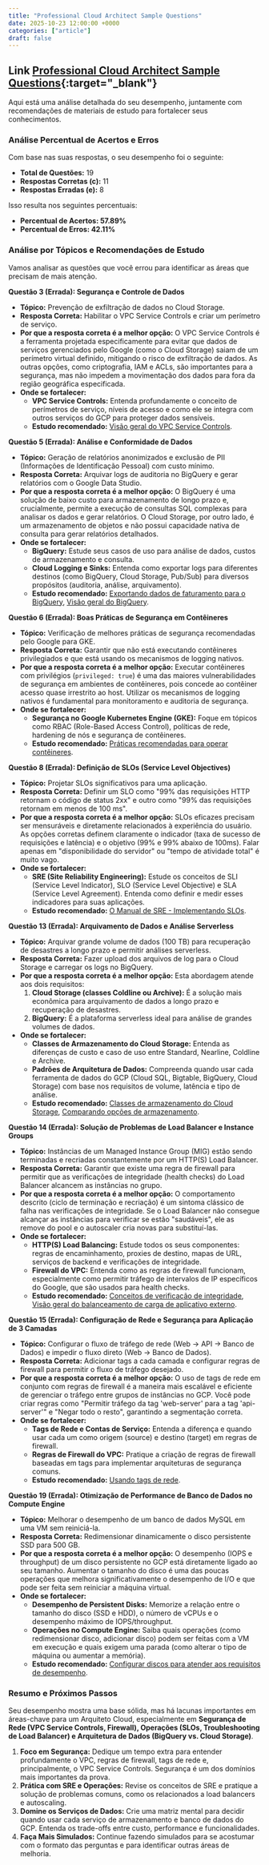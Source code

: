 ```yaml
---
title: "Professional Cloud Architect Sample Questions"
date: 2025-10-23 12:00:00 +0000
categories: ["article"]
draft: false
---
```


## Link [Professional Cloud Architect Sample Questions](https://docs.google.com/forms/d/e/1FAIpQLSf54f7FbtSJcXUY6-DUHfBG31jZ3pujgb8-a5io_9biJsNpqg/formResponse){:target="_blank"}

Aqui está uma análise detalhada do seu desempenho, juntamente com recomendações de materiais de estudo para fortalecer seus conhecimentos.

### Análise Percentual de Acertos e Erros

Com base nas suas respostas, o seu desempenho foi o seguinte:

*   **Total de Questões:** 19
*   **Respostas Corretas (c):** 11
*   **Respostas Erradas (e):** 8

Isso resulta nos seguintes percentuais:

*   **Percentual de Acertos: 57.89%**
*   **Percentual de Erros: 42.11%**

### Análise por Tópicos e Recomendações de Estudo

Vamos analisar as questões que você errou para identificar as áreas que precisam de mais atenção.

**Questão 3 (Errada): Segurança e Controle de Dados**
*   **Tópico:** Prevenção de exfiltração de dados no Cloud Storage.
*   **Resposta Correta:** Habilitar o VPC Service Controls e criar um perímetro de serviço.
*   **Por que a resposta correta é a melhor opção:** O VPC Service Controls é a ferramenta projetada especificamente para evitar que dados de serviços gerenciados pelo Google (como o Cloud Storage) saiam de um perímetro virtual definido, mitigando o risco de exfiltração de dados. As outras opções, como criptografia, IAM e ACLs, são importantes para a segurança, mas não impedem a movimentação dos dados para fora da região geográfica especificada.
*   **Onde se fortalecer:**
    *   **VPC Service Controls:** Entenda profundamente o conceito de perímetros de serviço, níveis de acesso e como ele se integra com outros serviços do GCP para proteger dados sensíveis.
    *   **Estudo recomendado:** [Visão geral do VPC Service Controls](https://cloud.google.com/vpc-service-controls/docs/overview).

**Questão 5 (Errada): Análise e Conformidade de Dados**
*   **Tópico:** Geração de relatórios anonimizados e exclusão de PII (Informações de Identificação Pessoal) com custo mínimo.
*   **Resposta Correta:** Arquivar logs de auditoria no BigQuery e gerar relatórios com o Google Data Studio.
*   **Por que a resposta correta é a melhor opção:** O BigQuery é uma solução de baixo custo para armazenamento de longo prazo e, crucialmente, permite a execução de consultas SQL complexas para analisar os dados e gerar relatórios. O Cloud Storage, por outro lado, é um armazenamento de objetos e não possui capacidade nativa de consulta para gerar relatórios detalhados.
*   **Onde se fortalecer:**
    *   **BigQuery:** Estude seus casos de uso para análise de dados, custos de armazenamento e consulta.
    *   **Cloud Logging e Sinks:** Entenda como exportar logs para diferentes destinos (como BigQuery, Cloud Storage, Pub/Sub) para diversos propósitos (auditoria, análise, arquivamento).
    *   **Estudo recomendado:** [Exportando dados de faturamento para o BigQuery](https://cloud.google.com/billing/docs/how-to/export-data-bigquery), [Visão geral do BigQuery](https://cloud.google.com/bigquery/docs/introduction).

**Questão 6 (Errada): Boas Práticas de Segurança em Contêineres**
*   **Tópico:** Verificação de melhores práticas de segurança recomendadas pelo Google para GKE.
*   **Resposta Correta:** Garantir que não está executando contêineres privilegiados e que está usando os mecanismos de logging nativos.
*   **Por que a resposta correta é a melhor opção:** Executar contêineres com privilégios (`privileged: true`) é uma das maiores vulnerabilidades de segurança em ambientes de contêineres, pois concede ao contêiner acesso quase irrestrito ao host. Utilizar os mecanismos de logging nativos é fundamental para monitoramento e auditoria de segurança.
*   **Onde se fortalecer:**
    *   **Segurança no Google Kubernetes Engine (GKE):** Foque em tópicos como RBAC (Role-Based Access Control), políticas de rede, hardening de nós e segurança de contêineres.
    *   **Estudo recomendado:** [Práticas recomendadas para operar contêineres](https://cloud.google.com/solutions/best-practices-for-operating-containers).

**Questão 8 (Errada): Definição de SLOs (Service Level Objectives)**
*   **Tópico:** Projetar SLOs significativos para uma aplicação.
*   **Resposta Correta:** Definir um SLO como "99% das requisições HTTP retornam o código de status 2xx" e outro como "99% das requisições retornam em menos de 100 ms".
*   **Por que a resposta correta é a melhor opção:** SLOs eficazes precisam ser mensuráveis e diretamente relacionados à experiência do usuário. As opções corretas definem claramente o indicador (taxa de sucesso de requisições e latência) e o objetivo (99% e 99% abaixo de 100ms). Falar apenas em "disponibilidade do servidor" ou "tempo de atividade total" é muito vago.
*   **Onde se fortalecer:**
    *   **SRE (Site Reliability Engineering):** Estude os conceitos de SLI (Service Level Indicator), SLO (Service Level Objective) e SLA (Service Level Agreement). Entenda como definir e medir esses indicadores para suas aplicações.
    *   **Estudo recomendado:** [O Manual de SRE - Implementando SLOs](https://sre.google/workbook/implementing-slos/).

**Questão 13 (Errada): Arquivamento de Dados e Análise Serverless**
*   **Tópico:** Arquivar grande volume de dados (100 TB) para recuperação de desastres a longo prazo e permitir análises serverless.
*   **Resposta Correta:** Fazer upload dos arquivos de log para o Cloud Storage e carregar os logs no BigQuery.
*   **Por que a resposta correta é a melhor opção:** Esta abordagem atende aos dois requisitos:
    1.  **Cloud Storage (classes Coldline ou Archive):** É a solução mais econômica para arquivamento de dados a longo prazo e recuperação de desastres.
    2.  **BigQuery:** É a plataforma serverless ideal para análise de grandes volumes de dados.
*   **Onde se fortalecer:**
    *   **Classes de Armazenamento do Cloud Storage:** Entenda as diferenças de custo e caso de uso entre Standard, Nearline, Coldline e Archive.
    *   **Padrões de Arquitetura de Dados:** Compreenda quando usar cada ferramenta de dados do GCP (Cloud SQL, Bigtable, BigQuery, Cloud Storage) com base nos requisitos de volume, latência e tipo de análise.
    *   **Estudo recomendado:** [Classes de armazenamento do Cloud Storage](https://cloud.google.com/storage/docs/storage-classes), [Comparando opções de armazenamento](https://cloud.google.com/products/storage).

**Questão 14 (Errada): Solução de Problemas de Load Balancer e Instance Groups**
*   **Tópico:** Instâncias de um Managed Instance Group (MIG) estão sendo terminadas e recriadas constantemente por um HTTP(S) Load Balancer.
*   **Resposta Correta:** Garantir que existe uma regra de firewall para permitir que as verificações de integridade (health checks) do Load Balancer alcancem as instâncias no grupo.
*   **Por que a resposta correta é a melhor opção:** O comportamento descrito (ciclo de terminação e recriação) é um sintoma clássico de falha nas verificações de integridade. Se o Load Balancer não consegue alcançar as instâncias para verificar se estão "saudáveis", ele as remove do pool e o autoscaler cria novas para substituí-las.
*   **Onde se fortalecer:**
    *   **HTTP(S) Load Balancing:** Estude todos os seus componentes: regras de encaminhamento, proxies de destino, mapas de URL, serviços de backend e verificações de integridade.
    *   **Firewall do VPC:** Entenda como as regras de firewall funcionam, especialmente como permitir tráfego de intervalos de IP específicos do Google, que são usados para health checks.
    *   **Estudo recomendado:** [Conceitos de verificação de integridade](https://cloud.google.com/load-balancing/docs/health-check-concepts), [Visão geral do balanceamento de carga de aplicativo externo](https://cloud.google.com/load-balancing/docs/https).

**Questão 15 (Errada): Configuração de Rede e Segurança para Aplicação de 3 Camadas**
*   **Tópico:** Configurar o fluxo de tráfego de rede (Web -> API -> Banco de Dados) e impedir o fluxo direto (Web -> Banco de Dados).
*   **Resposta Correta:** Adicionar tags a cada camada e configurar regras de firewall para permitir o fluxo de tráfego desejado.
*   **Por que a resposta correta é a melhor opção:** O uso de tags de rede em conjunto com regras de firewall é a maneira mais escalável e eficiente de gerenciar o tráfego entre grupos de instâncias no GCP. Você pode criar regras como "Permitir tráfego da tag 'web-server' para a tag 'api-server'" e "Negar todo o resto", garantindo a segmentação correta.
*   **Onde se fortalecer:**
    *   **Tags de Rede e Contas de Serviço:** Entenda a diferença e quando usar cada um como origem (source) e destino (target) em regras de firewall.
    *   **Regras de Firewall do VPC:** Pratique a criação de regras de firewall baseadas em tags para implementar arquiteturas de segurança comuns.
    *   **Estudo recomendado:** [Usando tags de rede](https://cloud.google.com/vpc/docs/add-remove-network-tags).

**Questão 19 (Errada): Otimização de Performance de Banco de Dados no Compute Engine**
*   **Tópico:** Melhorar o desempenho de um banco de dados MySQL em uma VM sem reiniciá-la.
*   **Resposta Correta:** Redimensionar dinamicamente o disco persistente SSD para 500 GB.
*   **Por que a resposta correta é a melhor opção:** O desempenho (IOPS e throughput) de um disco persistente no GCP está diretamente ligado ao seu tamanho. Aumentar o tamanho do disco é uma das poucas operações que melhora significativamente o desempenho de I/O e que pode ser feita sem reiniciar a máquina virtual.
*   **Onde se fortalecer:**
    *   **Desempenho de Persistent Disks:** Memorize a relação entre o tamanho do disco (SSD e HDD), o número de vCPUs e o desempenho máximo de IOPS/throughput.
    *   **Operações no Compute Engine:** Saiba quais operações (como redimensionar disco, adicionar disco) podem ser feitas com a VM em execução e quais exigem uma parada (como alterar o tipo de máquina ou aumentar a memória).
    *   **Estudo recomendado:** [Configurar discos para atender aos requisitos de desempenho](https://cloud.google.com/compute/docs/disks/performance).

### Resumo e Próximos Passos

Seu desempenho mostra uma base sólida, mas há lacunas importantes em áreas-chave para um Arquiteto Cloud, especialmente em **Segurança de Rede (VPC Service Controls, Firewall), Operações (SLOs, Troubleshooting de Load Balancer) e Arquitetura de Dados (BigQuery vs. Cloud Storage)**.

1.  **Foco em Segurança:** Dedique um tempo extra para entender profundamente o VPC, regras de firewall, tags de rede e, principalmente, o VPC Service Controls. Segurança é um dos domínios mais importantes da prova.
2.  **Prática com SRE e Operações:** Revise os conceitos de SRE e pratique a solução de problemas comuns, como os relacionados a load balancers e autoscaling.
3.  **Domine os Serviços de Dados:** Crie uma matriz mental para decidir quando usar cada serviço de armazenamento e banco de dados do GCP. Entenda os trade-offs entre custo, performance e funcionalidades.
4.  **Faça Mais Simulados:** Continue fazendo simulados para se acostumar com o formato das perguntas e para identificar outras áreas de melhoria.
